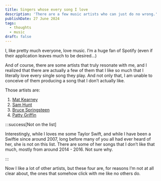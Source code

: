 ```yaml
---
title: Singers whose every song I love
description: 'There are a few music artists who can just do no wrong.'
publishDate: 27 June 2024
tags:
  - thoughts
  - music
draft: false
---
```


I, like pretty much everyone, love music.  I’m a huge fan of Spotify (even if their application leaves much to be desired…)

And of course, there are some artists that truly resonate with me, and I realized that there are actually a few of them that I like so much that I literally love every single song they play.  And not only that, I am unable to conceive of them producing a song that I don’t actually like.

Those artists are:

1. [Mat Kearney](https://amzn.to/3XDXyUl)
2. [Sam Hunt](https://amzn.to/3RGMrpX)
3. [Bruce Springsteen](https://amzn.to/3KZ5CHS)
4. [Patty Griffin](https://amzn.to/4bpi6TD)


:::success[Not on the list]

Interestingly, while I loves me some Taylor Swift, and while I have been a Swiftie since around 2007, long before many of you all had ever heard of her, she is not on this list.  There are some of her songs that I don’t like that much, mostly from around 2014 - 2016.  Not sure why.

:::

Now I like a lot of other artists, but these four are, for reasons I’m not at all clear about, the ones that somehow click with me like no others do.